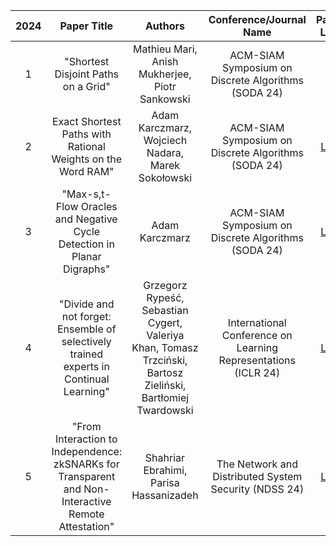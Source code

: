 | 2024 | Paper Title | Authors |                    Conference/Journal Name                     | Paper Link |                Code Link                |
|:----:|:---:|:---:|:--------------------------------------------------------------:|:---:|:---------------------------------------:|
|  1   | "Shortest Disjoint Paths on a Grid" | Mathieu Mari, Anish Mukherjee, Piotr Sankowski |      ACM-SIAM Symposium on Discrete Algorithms (SODA 24)       | 
|  2   | Exact Shortest Paths with Rational Weights on the Word RAM" | Adam Karczmarz, Wojciech Nadara, Marek Sokołowski |      ACM-SIAM Symposium on Discrete Algorithms (SODA 24)       | [Link](https://arxiv.org/abs/2311.03321) | 
|  3   | "Max-s,t-Flow Oracles and Negative Cycle Detection in Planar Digraphs" | Adam Karczmarz |      ACM-SIAM Symposium on Discrete Algorithms (SODA 24)       | [Link](https://arxiv.org/abs/2311.01094) | 
|  4   | "Divide and not forget: Ensemble of selectively trained experts in Continual Learning" | Grzegorz Rypeść, Sebastian Cygert, Valeriya Khan, Tomasz Trzciński, Bartosz Zieliński, Bartłomiej Twardowski | International Conference on Learning Representations (ICLR 24) | [Link](https://arxiv.org/abs/2401.10191) | [Link](https://github.com/grypesc/SEED) | 
|  5   | "From Interaction to Independence: zkSNARKs for Transparent and Non-Interactive Remote Attestation" | Shahriar Ebrahimi, Parisa Hassanizadeh | The Network and Distributed System Security (NDSS 24) | [Link](https://www.ndss-symposium.org/wp-content/uploads/2024-815-paper.pdf) | [Link](https://github.com/zero-savvy/zk-remote-attestation) | 
